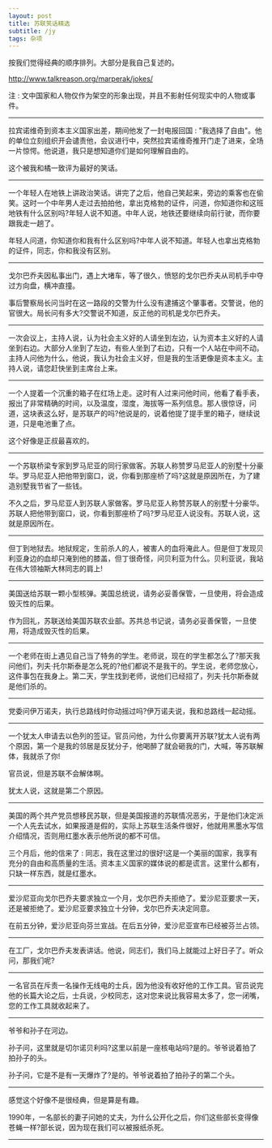 ```yaml
---
layout: post
title: 苏联笑话精选
subtitle: /jy
tags: 杂项
---
```


按我们觉得经典的顺序排列。大部分是我自己复述的。

http://www.talkreason.org/marperak/jokes/

注 : 文中国家和人物仅作为架空的形象出现，并且不影射任何现实中的人物或事件。

-----

拉宾诺维奇到资本主义国家出差，期间他发了一封电报回国 : "我选择了自由"。他的单位立刻组织开会谴责他，会议进行中，突然拉宾诺维奇推开门走了进来，全场一片惊愕。他说道，我只是想知道你们是如何理解自由的。

这个被我和橘一致评为最好的笑话。

-----

一个年轻人在地铁上讲政治笑话。讲完了之后，他自己笑起来，旁边的乘客也在偷笑。这时一个中年男人走过去拍拍他，拿出克格勃的证件，问道，你知道你和这班地铁有什么区别吗?年轻人说不知道。中年人说，地铁还要继续向前行驶，而你要跟我走一趟了。

年轻人问道，你知道你和我有什么区别吗?中年人说不知道。年轻人也拿出克格勃的证件，同志，你和我没有区别。

-----

戈尔巴乔夫因私事出门，遇上大堵车，等了很久，愤怒的戈尔巴乔夫从司机手中夺过方向盘，横冲直撞。

事后警察局长问当时在这一路段的交警为什么没有逮捕这个肇事者。交警说，他的官很大。局长问有多大?交警说不知道，反正他的司机是戈尔巴乔夫。

-----

一次会议上，主持人说，认为社会主义好的人请坐到左边，认为资本主义好的人请坐到右边。大部分人坐到了左边，有些人坐到了右边，只有一个人站在中间不动。主持人问他为什么，他说，我认为社会主义好，但是我的生活更像是资本主义。主持人说，请您赶快坐到主席台上来。

-----

一个人提着一个沉重的箱子在红场上走。这时有人过来问他时间，他看了看手表，报出了非常精确的时间，以及温度，湿度，海拔等一系列信息。那人很惊讶，问道，这块表这么好，是苏联产的吗?他说是的，说着他提了提手里的箱子，继续说道，只是电池重了点。

这个好像是正叔最喜欢的。

-----

一个苏联桥梁专家到罗马尼亚的同行家做客。苏联人称赞罗马尼亚人的别墅十分豪华。罗马尼亚人把他带到窗口，说，你看到那座桥了吗?这就是原因所在，为了建造别墅我节省了一些钱。

不久之后，罗马尼亚人到苏联人家做客。罗马尼亚人称赞苏联人的别墅十分豪华。苏联人把他带到窗口，说，你看到那座桥了吗?罗马尼亚人说没有。苏联人说，这就是原因所在。

-----

但丁到地狱去。地狱规定，生前杀人的人，被害人的血将淹此人。但是但丁发现贝利亚身边的血却只淹到他的膝盖，但丁很奇怪，问贝利亚为什么。贝利亚说，我站在伟大领袖斯大林同志的肩上!

-----

美国送给苏联一颗小型核弹。美国总统说，请务必妥善保管，一旦使用，将会造成毁灭性的后果。

作为回礼，苏联送给美国苏联农业部。苏共总书记说，请务必妥善保管，一旦使用，将造成毁灭性的后果。

-----

一个老师在街上遇见自己当了特务的学生。老师说，现在的学生都怎么了?那天我问他们，列夫·托尔斯泰是怎么死的?他们都说不是我干的。学生说，老师您放心，这件事包在我身上。第二天，学生找到老师，说他们已经招了，列夫·托尔斯泰就是他们杀的。

-----

党委问伊万诺夫，执行总路线时你动摇过吗?伊万诺夫说，我和总路线一起动摇。

-----

一个犹太人申请去以色列的签证。官员问他，为什么你要离开苏联?犹太人说有两个原因，第一个是我的邻居是反犹分子，他喝醉了就会砸我的门，大喊，等苏联解体，我就杀了你!

官员说，但是苏联不会解体啊。

犹太人说，这就是第二个原因。

-----

美国的两个共产党员想移民苏联，但是美国报道的苏联情况恶劣，于是他们决定派一个人先去试水，如果报道是假的，实际上苏联生活条件很好，他就用黑墨水写信介绍情况，否则用红墨水表示他所说的都不可信。

三个月后，他的信来了 : 同志，我在这里过的很好!这是一个美丽的国家，我享有充分的自由和高质量的生活。资本主义国家的媒体说的都是谎言。这里什么都有，只缺一样东西，就是红墨水。

-----

爱沙尼亚向戈尔巴乔夫要求独立一个月，戈尔巴乔夫拒绝了。爱沙尼亚要求一天，还是被拒绝了。爱沙尼亚要求独立十分钟，戈尔巴乔夫决定同意。

在前五分钟，爱沙尼亚向芬兰宣战。在后五分钟，爱沙尼亚宣布已经被芬兰占领。

-----

在工厂，戈尔巴乔夫发表讲话。他说，同志们，我们马上就能过上好日子了。听众问，那我们呢?

-----

一名官员在斥责一名操作无线电的士兵，因为他没有收好他的工作工具。官员说完他的长篇大论之后，士兵说，少校同志，这对您来说比我容易太多了，您一闭嘴，您的工作工具就收起来了。

-----

爷爷和孙子在河边。

孙子问，这里就是切尔诺贝利吗?这里以前是一座核电站吗?是的。爷爷说着拍了拍孙子的头。

孙子问，它是不是有一天爆炸了?是的。爷爷说着拍了拍孙子的第二个头。

-----

感觉这个好像不是很经典，但是算是有趣。

1990年，一名部长的妻子问她的丈夫，为什么公开化之后，你们这些部长变得像苍蝇一样?部长说，因为现在我们可以被报纸杀死。

-----


